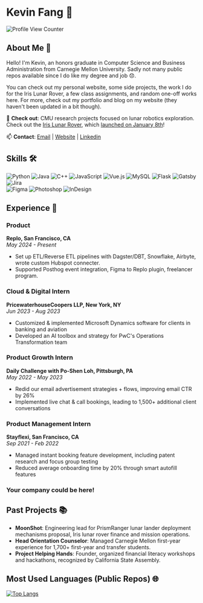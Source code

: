 # Kevin Fang 👋

![Profile View Counter](https://komarev.com/ghpvc/?username=TheSnakeFang)

## About Me 🚀

Hello! I'm Kevin, an honors graduate in Computer Science and Business Administration from Carnegie Mellon University. Sadly not many public repos available since I do like my degree and job 😞.

You can check out my personal website, some side projects, the work I do for the Iris Lunar Rover, a few class assignments, and random one-off works here. For more, check out my portfolio and blog on my website (they haven't been updated in a bit though).

🔭 **Check out**: CMU research projects focused on lunar robotics exploration. Check out the [Iris Lunar Rover]((https://irislunarrover.space/)), which [launched on January 8th](https://newsroom.ulalaunch.com/releases/united-launch-alliance-successfully-launches-first-next-generation-vulcan-rocket)!

📫 **Contact**: [Email](mailto:me@kevinfang.tech) | [Website](https://kevinfang.tech) | [Linkedin](https://www.linkedin.com/in/hirekevinfang/)

## Skills 🛠

![Python](https://img.shields.io/badge/-Python-333333?style=flat&logo=python) ![Java](https://img.shields.io/badge/-Java-333333?style=flat&logo=java) ![C++](https://img.shields.io/badge/-C++-333333?style=flat&logo=c) ![JavaScript](https://img.shields.io/badge/-JavaScript-333333?style=flat&logo=javascript)
![Vue.js](https://img.shields.io/badge/-Vue.js-333333?style=flat&logo=vue.js) 
![MySQL](https://img.shields.io/badge/-MySQL-333333?style=flat&logo=mysql) ![Flask](https://img.shields.io/badge/-Flask-333333?style=flat&logo=flask) ![Gatsby](https://img.shields.io/badge/-Gatsby-333333?style=flat&logo=gatsby) ![Jira](https://img.shields.io/badge/-Jira-333333?style=flat&logo=jira)  
![Figma](https://img.shields.io/badge/-Figma-333333?style=flat&logo=figma) ![Photoshop](https://img.shields.io/badge/-Photoshop-333333?style=flat&logo=adobe-photoshop) ![InDesign](https://img.shields.io/badge/-InDesign-333333?style=flat&logo=adobe-indesign)

## Experience 💼

### Product
**Replo, San Francisco, CA**  
*May 2024 - Present*  
- Set up ETL/Reverse ETL pipelines with Dagster/DBT, Snowflake, Airbyte, wrote custom Hubspot connecter.
- Supported Posthog event integration, Figma to Replo plugin, freelancer program.

### Cloud & Digital Intern
**PricewaterhouseCoopers LLP, New York, NY**  
*Jun 2023 - Aug 2023*  
- Customized & implemented Microsoft Dynamics software for clients in banking and aviation  
- Developed an AI toolbox and strategy for PwC's Operations Transformation team

### Product Growth Intern
**Daily Challenge with Po-Shen Loh, Pittsburgh, PA**  
*May 2022 - May 2023*  
- Redid our email advertisement strategies + flows, improving email CTR by 26%  
- Implemented live chat & call bookings, leading to 1,500+ additional client conversations

### Product Management Intern
**Stayflexi, San Francisco, CA**  
*Sep 2021 - Feb 2022*  
- Managed instant booking feature development, including patent research and focus group testing  
- Reduced average onboarding time by 20% through smart autofill features

### Your company could be here!

## Past Projects 📚

- **MoonShot**: Engineering lead for PrismRanger lunar lander deployment mechanisms proposal, Iris lunar rover finance and mission operations.
- **Head Orientation Counselor**: Managed Carnegie Mellon first-year experience for 1,700+ first-year and transfer students.
- **Project Helping Hands**: Founder, organized financial literacy workshops and hackathons, recognized by California State Assembly.

## Most Used Languages (Public Repos) 🌐

[![Top Langs](https://github-readme-stats-git-masterrstaa-rickstaa.vercel.app/api/top-langs/?username=TheSnakeFang&theme=radical)](https://github.com/TheSnakeFang/github-readme-stats)
